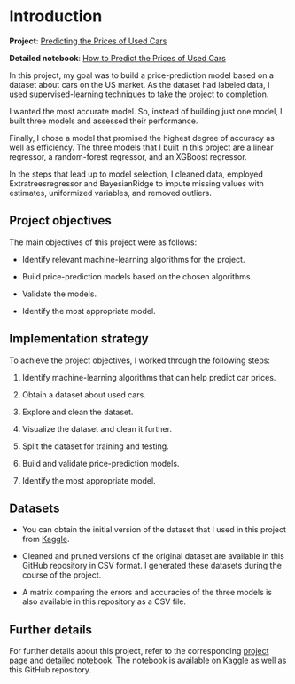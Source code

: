 # Introduction

**Project**: [Predicting the Prices of Used Cars](https://sthakur.work/predicting-used-car-prices)

**Detailed notebook**: [How to Predict the Prices of Used Cars](https://www.kaggle.com/shamaa/how-to-predict-prices-of-used-cars/)

In this project, my goal was to build a price-prediction model based on a dataset about cars on the US market. As the dataset had labeled data, I used supervised-learning techniques to take the project to completion.

I wanted the most accurate model. So, instead of building just one model, I built three models and assessed their performance.

Finally, I chose a model that promised the highest degree of accuracy as well as efficiency. The three models that I built in this project are a linear regressor, a random-forest regressor, and an XGBoost regressor.

In the steps that lead up to model selection, I cleaned data, employed Extratreesregressor and BayesianRidge to impute missing values with estimates, uniformized variables, and removed outliers.

## Project objectives

The main objectives of this project were as follows:

- Identify relevant machine-learning algorithms for the project.

- Build price-prediction models based on the chosen algorithms.

- Validate the models.

- Identify the most appropriate model.

## Implementation strategy

To achieve the project objectives, I worked through the following steps:

1. Identify machine-learning algorithms that can help predict car prices.

2. Obtain a dataset about used cars.

3. Explore and clean the dataset.

4. Visualize the dataset and clean it further.

5. Split the dataset for training and testing.

6. Build and validate price-prediction models.

7. Identify the most appropriate model.

## Datasets

- You can obtain the initial version of the dataset that I used in this project from [Kaggle](https://www.kaggle.com/austinreese/craigslist-carstrucks-data).

- Cleaned and pruned versions of the original dataset are available in this GitHub repository in CSV format. I generated these datasets during the course of the project.
  
- A matrix comparing the errors and accuracies of the three models is also available in this repository as a CSV file.

## Further details

For further details about this project, refer to the corresponding [project page](https://sthakur.work/predicting-used-car-prices) and [detailed notebook](https://www.kaggle.com/shamaa/how-to-predict-prices-of-used-cars/). The notebook is available on Kaggle as well as this GitHub repository.
